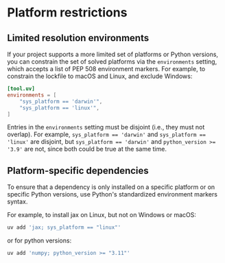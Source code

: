 # Platform restrictions

## Limited resolution environments

If your project supports a more limited set of platforms or Python versions, you can constrain the set of solved platforms via the `environments` setting, which accepts a list of PEP 508 environment markers. For example, to constrain the lockfile to macOS and Linux, and exclude Windows:

```toml
[tool.uv]
environments = [
    "sys_platform == 'darwin'",
    "sys_platform == 'linux'",
]
```

Entries in the `environments` setting must be disjoint (i.e., they must not overlap). For example, `sys_platform == 'darwin'` and `sys_platform == 'linux'` are disjoint, but `sys_platform == 'darwin'` and `python_version >= '3.9'` are not, since both could be true at the same time.
## Platform-specific dependencies

To ensure that a dependency is only installed on a specific platform or on specific Python versions, use Python's standardized environment markers syntax.

For example, to install jax on Linux, but not on Windows or macOS:

```bash
uv add 'jax; sys_platform == "linux"'
```

or for python versions:

```bash
uv add 'numpy; python_version >= "3.11"'
```

